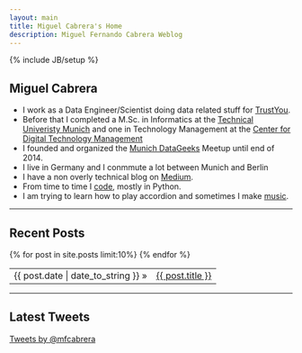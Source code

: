 ```yaml
---
layout: main
title: Miguel Cabrera's Home
description: Miguel Fernando Cabrera Weblog
---
```

{% include JB/setup %}

<div itemscope itemtype="http://schema.org/Person">
<h2 itemprop="name"> Miguel Cabrera</h2>

<div class="row">


<div class="span7"  id="personal" >
<ul>

  <li>I work as a <span itemprop="jobTitle">Data Engineer/Scientist</span> doing data related
  stuff for <a  href="http://www.trustyou.com" itemprop="affiliation" target="_blank">TrustYou</a>.</li>
  <li>Before that I completed a <span itemprop="jobTitle"> M.Sc. in Informatics</span> at the  <span itemprop="affiliation"><a href="http://www.tum.de"  target="_blank"> Technical Univeristy Munich</a></span> and one in Technology Management at the <a  href="http://www.cdtm.de" target="_blank">Center for Digital Technology Management</a> </li>
  <li>I founded and organized the <a href="http://www.meetup.com/Munich-Datageeks/"
  target="_blank">Munich DataGeeks</a> Meetup until end of 2014.</li>
  <li>I live in Germany and I conmmute a lot between Munich and Berlin</li>
  <li>I  have a non overly technical blog on <a href="https://medium.com/@mfcabrera">Medium</a>.</li>
  <li>From time to time I <a href="http://github.com/mfcabrera">code</a>,
  mostly in  Python.</li>
  <li>I am trying to learn how to play accordion and sometimes I
    make <a href="http://soundcloud.com/mohan-collective"
  target="_blank">music</a>.</li>

</ul>
</div>



</div>
</div>

<div class="row">
<div class="span8" id="socialicons">

  <p id="icons">
	    <!-- a href="" class="facebook" target="_blank"></a -->
    <a href="http://www.linkedin.com/in/mfcabrera" rel="me" class="linkedin" target="_blank"></a>
    <a href="http://twitter.com/mfcabrera" rel="me" class="twitter2" target="_blank"></a>
    <a href="http://github.com/mfcabrera" rel="me" class="github" target="_blank"></a>
    <a href="https://soundcloud.com/mohan-collective" rel="me" class="soundcloud" target="_blank"></a>
    <a href="mailto:mfcabrera@gmail.com" rel="me" class="googlemail"  target="_blank"></a>
    </p>
    </div>
</div>
<hr/>

## Recent Posts ##


<table class="table table-condensed" itemscope itemtype="http://schema.org/Blog">
  {% for post in site.posts limit:10%}
    <tr itemprop="blogPosts" itemscope itemtype="http://schema.org/BlogPosting" ><td><span>{{ post.date | date_to_string }}</span> &raquo; </td><td> <span itemtype="URL"> <a href="{{ BASE_PATH }}{{ post.url }}.html">{{ post.title }}</a></span></td></tr>
  {% endfor %}

</table>


<hr/>

## Latest Tweets ##

<div>
<a class="twitter-timeline"  height="600px" href="https://twitter.com/mfcabrera" data-widget-id="348406678221377536">Tweets by @mfcabrera</a>
<script>!function(d,s,id){var js,fjs=d.getElementsByTagName(s)[0],p=/^http:/.test(d.location)?'http':'https';if(!d.getElementById(id)){js=d.createElement(s);js.id=id;js.src=p+"://platform.twitter.com/widgets.js";fjs.parentNode.insertBefore(js,fjs);}}(document,"script","twitter-wjs");</script>
</div>
